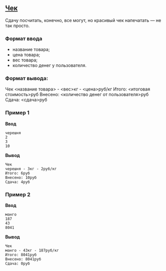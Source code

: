 ## [Чек](../../../solutions/2.1/21_f.py)

Сдачу посчитать, конечно, все могут, но красивый чек напечатать — не так просто.

### Формат ввода

- название товара;
- цена товара;
- вес товара;
- количество денег у пользователя.

### Формат вывода:

Чек
<название товара> - <вес>кг - <цена>руб/кг
Итого: <итоговая стоимость>руб
Внесено: <количество денег от пользователя>руб
Сдача: <сдача>руб

### Пример 1

**Ввод**
```plaintext
черешня
2
3
10
```

**Вывод**
```plaintext
Чек
черешня - 3кг - 2руб/кг
Итого: 6руб
Внесено: 10руб
Сдача: 4руб
```

### Пример 2

**Ввод**
```plaintext
манго
187
43
8041
```

**Вывод**
```plaintext
Чек
манго - 43кг - 187руб/кг
Итого: 8041руб
Внесено: 8041руб
Сдача: 0руб
```